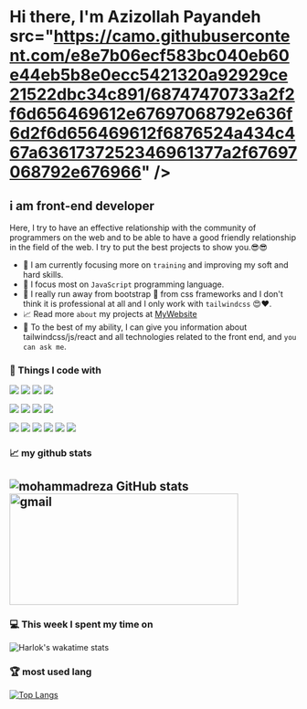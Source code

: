 # Hi there, I'm Azizollah Payandeh src="https://camo.githubusercontent.com/e8e7b06ecf583bc040eb60e44eb5b8e0ecc5421320a92929ce21522dbc34c891/68747470733a2f2f6d656469612e67697068792e636f6d2f6d656469612f6876524a434c467a6361737252346961377a2f67697068792e676966" />

## i am front-end developer

<p>Here, I try to have an effective relationship with the community of programmers on the web and to be able to have a good friendly relationship in the field of the web. I try to put the best projects to show you.😎😎</p>

- 💪 I am currently focusing more on `training` and improving my soft and hard skills.
- 👏 I focus most on `JavaScript` programming language.
- 💭 I really run away from bootstrap 🤢 from css frameworks and I don't think it is professional at all and I only work with `tailwindcss` 😍❤.
- 📈 Read more `about` my projects at [MyWebsite](https://about-me-ochre-two.vercel.app/)
- 💬 To the best of my ability, I can give you information about tailwindcss/js/react and all technologies related to the front end, and `you can ask me`.

### 🌹 Things I code with

![](https://img.shields.io/badge/HTML5-E34F26?style=for-the-badge&logo=html5&logoColor=white)
![](https://img.shields.io/badge/CSS3-1572B6?style=for-the-badge&logo=css3&logoColor=white)
![](https://img.shields.io/badge/JavaScript-323330?style=for-the-badge&logo=javascript&logoColor=F7DF1E)
![](https://img.shields.io/badge/npm-CB3837?style=for-the-badge&logo=npm&logoColor=white)

<!-- ![](https://img.shields.io/badge/MDN_Web_Docs-black?style=for-the-badge&logo=mdnwebdocs&logoColor=white) -->
<!-- ![](https://img.shields.io/badge/W3Schools-04AA6D?style=for-the-badge&logo=W3Schools&logoColor=white) -->

<!-- ![](https://img.shields.io/badge/Adobe%20XD-470137?style=for-the-badge&logo=Adobe%20XD&logoColor=#FF61F6) -->
<!-- ![](https://img.shields.io/badge/Figma-F24E1E?style=for-the-badge&logo=figma&logoColor=white) -->

![](https://img.shields.io/badge/Bootstrap-563D7C?style=for-the-badge&logo=bootstrap&logoColor=white)
![](https://img.shields.io/badge/Tailwind_CSS-38B2AC?style=for-the-badge&logo=tailwind-css&logoColor=white)
![](https://img.shields.io/badge/Material%20UI-007FFF?style=for-the-badge&logo=mui&logoColor=white)
![](https://img.shields.io/badge/Chart%20js-FF6384?style=for-the-badge&logo=chartdotjs&logoColor=white)

![](https://img.shields.io/badge/React-20232A?style=for-the-badge&logo=react&logoColor=61DAFB)
![](https://img.shields.io/badge/Redux-593D88?style=for-the-badge&logo=redux&logoColor=white)
![](https://img.shields.io/badge/next%20js-000000?style=for-the-badge&logo=nextdotjs&logoColor=white)
![](https://img.shields.io/badge/TypeScript-007ACC?style=for-the-badge&logo=typescript&logoColor=white)
![](https://img.shields.io/badge/Node%20js-339933?style=for-the-badge&logo=nodedotjs&logoColor=white)
![](https://img.shields.io/badge/MongoDB-4EA94B?style=for-the-badge&logo=mongodb&logoColor=white)

### 📈 my github stats

## ![mohammadreza GitHub stats](https://github-readme-stats.vercel.app/api?username=spdfalcon&show_icons=true&theme=transparent)      <img alt="gmail" height="195px" width="400px" src="https://www.proofhub.com/articles/wp-content/uploads/2020/08/Web-Developer.gif" />

### 💻 This week I spent my time on

![Harlok's wakatime stats](https://github-readme-stats.vercel.app/api/wakatime?username=spdfalcon)

### 🏆 most used lang
[![Top Langs](https://github-readme-stats.vercel.app/api/top-langs/?username=spdfalcon)](https://github.com/anuraghazra/github-readme-stats)

